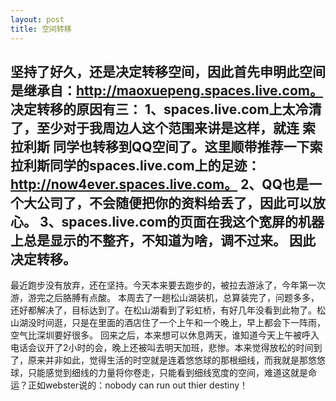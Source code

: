 ```yaml
---
layout: post
title: 空间转移
---
```

坚持了好久，还是决定转移空间，因此首先申明此空间是继承自：http://maoxuepeng.spaces.live.com。
决定转移的原因有三：
1、spaces.live.com上太冷清了，至少对于我周边人这个范围来讲是这样，就连 索拉利斯 同学也转移到QQ空间了。这里顺带推荐一下索拉利斯同学的spaces.live.com上的足迹：http://now4ever.spaces.live.com。
2、QQ也是一个大公司了，不会随便把你的资料给丢了，因此可以放心。
3、spaces.live.com的页面在我这个宽屏的机器上总是显示的不整齐，不知道为啥，调不过来。
因此决定转移。
--------------------------------------------------------------------------------------------------------
最近跑步没有放弃，还在坚持。今天本来要去跑步的，被拉去游泳了，今年第一次游，游完之后胳膊有点酸。
本周去了一趟松山湖装机，总算装完了，问题多多，还好都解决了，目标达到了。在松山湖看到了彩虹桥，有好几年没看到此物了。松山湖没时间逛，只是在里面的酒店住了一个上午和一个晚上，早上都会下一阵雨，空气比深圳要好很多。
回来之后，本来想可以休息两天，谁知道今天上午被呼入电话会议开了2小时的会，晚上还被叫去明天加班，悲惨。本来觉得放松的时间到了，原来并非如此，觉得生活的时空就是连着悠悠球的那根细线，而我就是那悠悠球，只能感觉到细线的力量将你卷走，只能看到细线宽度的空间，难道这就是命运？正如webster说的：nobody can run out thier destiny！
